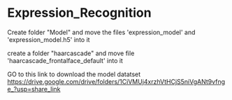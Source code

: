 # Expression_Recognition

Create  folder "Model" and move the files 'expression_model' and 'expression_model.h5' into it

create a folder "haarcascade" and move file 'haarcascade_frontalface_default' into it

GO to this link to download the model datatset https://drive.google.com/drive/folders/1CiVMUj4xrzhVtHCjS5niVgANt9vfnge_?usp=share_link
